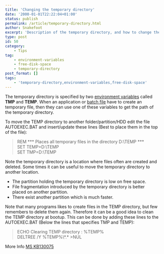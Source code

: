 ```yaml
---
title: 'Changing the temporary directory'
date: '2000-01-01T22:22:04+01:00'
status: publish
permalink: /article/temporary-directory.html
author: Snakefoot
excerpt: 'Description of the temporary directory, and how to change the location using environment variables.'
type: post
id: 50
category:
    - Tips
tag:
    - environment-variables
    - free-disk-space
    - temporary-directory
post_format: []
tags:
    - 'temporary-directory,environment-variables,free-disk-space'
---
```

The temporary directory is specified by two [environment variables](/article/environment-variables.html) called **TMP** and **TEMP**. When an application or [batch file](/article/batch-file.html) have to create an temporary file, then they can use one of these variables to get the path of the temporary directory.  
  
 To move the TEMP directory to another folder/partition/HDD edit the file AUTOEXEC.BAT and insert/update these lines (Best to place them in the top of the file):

> REM \*\*\* Places all temporary files in the directory D:\\TEMP \*\*\*  
>  SET TEMP=D:\\TEMP  
>  SET TMP=D:\\TEMP

 Note the temporary directory is a location where files often are created and deleted. Some times it can be useful to move the temporary directory to another location.
- The partition holding the temporary directory is low on free space.
- File fragmentation introduced by the temporary directory is better placed on another partition.
- There exist another partition which is much faster.
 
 Note that many programs likes to create files in the TEMP directory, but few remembers to delete them again. Therefore it can be a good idea to clean the TEMP directory at bootup. This can be done by adding these lines to the AUTOEXEC.BAT (Below the lines that specifies TMP and TEMP):
> ECHO Clearing TEMP directory : %TEMP%  
>  DELTREE /Y %TEMP%\\\*.\* &gt;NUL

 More Info [MS KB130075](http://support.microsoft.com/kb/130075 "TEMP Environment Variable Overwritten in Command Prompt [Q130075]")  